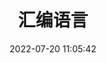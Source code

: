 ---
pageComponent:
  name: Catalogue
  data:
    key: 01.programing/01.languages/05.汇编
    description: 汇编语言。
title: 汇编语言
date: 2022-07-20 11:05:42
permalink: /language/assembly/
sidebar: false
article: false
comment: false
editLink: false
---